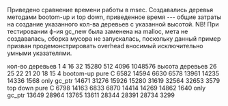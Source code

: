 Приведено сравнение времени работы в msec.
Создавались деревья методами bootom-up и top down,
приведенное время --- общие затраты на создание указанного кол-ва деревьев с указанной высотой.
NB!	При тестировании ф-ия gc_new была заменена на malloc, мета не создавалась, сборка мусора не запускалась,
	поскольку данный пример призван продемонстрировать overhead вносимый исключительно умными указателями.

кол-во деревьев			1		4		16		32		15280	512		4096	1048576
высота деревьев			26		25		22		21		20		18		15		4
bootom-up	pure C		6582	14594	6630	6578	13961	14235	14336	1568
			only gc_ptr	14671	31276	15926	15280	31619	32564	32653	3579
top down	pure C		6798	14163	6833	6870	14414	14269	14862	1640
			only gc_ptr	13649	28964	13765	13611	28344	28391	28734	3299